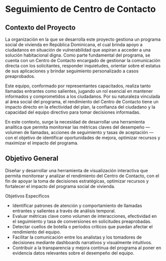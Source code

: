 # Seguimiento de Centro de Contacto

## Contexto del Proyecto

La organización en la que se desarrolla este proyecto gestiona un programa social de vivienda en República Dominicana, el cual brinda apoyo a ciudadanos en situación de vulnerabilidad que aspiran a acceder a una solución habitacional digna. Como parte fundamental del programa, se cuenta con un Centro de Contacto encargado de gestionar la comunicación directa con los solicitantes, responder inquietudes, orientar sobre el estatus de sus aplicaciones y brindar seguimiento personalizado a casos preaprobados.

Este equipo, conformado por representantes capacitados, realiza tanto llamadas entrantes como salientes, jugando un rol esencial en mantener informados y comprometidos a los ciudadanos. Por su naturaleza vinculada al área social del programa, el rendimiento del Centro de Contacto tiene un impacto directo en la efectividad del plan, la confianza del ciudadano y la capacidad del equipo directivo para tomar decisiones informadas.

En este contexto, surge la necesidad de desarrollar una herramienta analítica que permita monitorear las métricas claves del desempeño — volumen de llamadas, acciones de seguimiento y tasas de aceptación — con el objetivo de identificar oportunidades de mejora, optimizar recursos y maximizar el impacto del programa.

## Objetivo General

Diseñar y desarrollar una herramienta de visualización interactiva que permita monitorear y analizar el rendimiento del Centro de Contacto, con el fin de apoyar la toma de decisiones estratégicas, optimizar recursos y fortalecer el impacto del programa social de vivienda.

Objetivos Específicos

- Identificar patrones de atención y comportamiento de llamadas entrantes y salientes a través de análisis temporal.
- Evaluar métricas clave como volumen de interacciones, efectividad en el seguimiento y tasa de conversiones en solicitudes preaprobadas.
- Detectar cuellos de botella o períodos críticos que puedan afectar el rendimiento del equipo.
- Facilitar la comunicación entre los analistas y los tomadores de decisiones mediante dashboards narrativos y visualmente intuitivos.
- Contribuir a la transparencia y mejora continua del programa al poner en evidencia datos relevantes sobre el desempeño del equipo.
